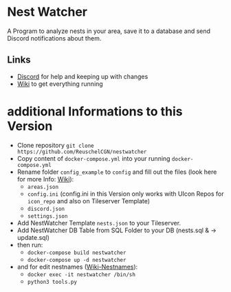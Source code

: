 # Nest Watcher
A Program to analyze nests in your area, save it to a database and send Discord notifications about them.

## Links
- [Discord](https://discord.gg/q6MSBg4ugv) for help and keeping up with changes
- [Wiki](https://ccev.github.io/nestwatcher/) to get everything running

# additional Informations to this Version
- Clone repository `git clone https://github.com/ReuschelCGN/nestwatcher`
- Copy content of `docker-compose.yml` into your running `docker-compose.yml`
- Rename folder `config_example` to `config` and fill out the files (look here for more Info: [Wiki](https://ccev.github.io/nestwatcher/)):
   - `areas.json`
   - `config.ini` 
(config.ini in this Version only works with UIcon Repos for `icon_repo` and also on Tileserver Template)
   - `discord.json`
   - `settings.json` 
- Add NestWatcher Template `nests.json` to your Tileserver.
- Add NestWatcher DB Table from SQL Folder to your DB (nests.sql & -> update.sql)
- then run:
   - `docker-compose build nestwatcher`
   - `docker-compose up -d nestwatcher`
- and for edit nestnames ([Wiki-Nestnames](https://ccev.github.io/nestwatcher/tools/renaming-nests.html)):
   - `docker exec -it nestwatcher /bin/sh`
   - `python3 tools.py`
